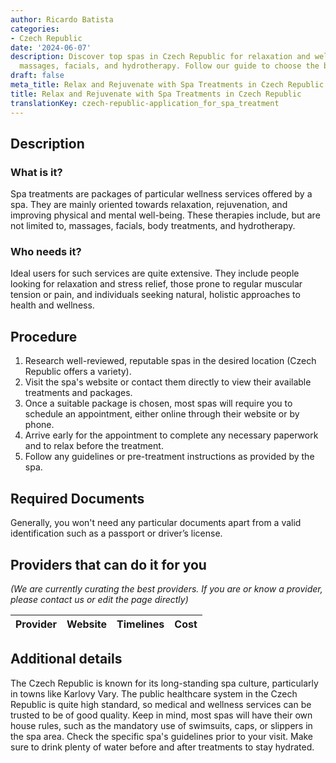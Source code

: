 ```yaml
---
author: Ricardo Batista
categories:
- Czech Republic
date: '2024-06-07'
description: Discover top spas in Czech Republic for relaxation and wellness. Enjoy
  massages, facials, and hydrotherapy. Follow our guide to choose the best package.
draft: false
meta_title: Relax and Rejuvenate with Spa Treatments in Czech Republic
title: Relax and Rejuvenate with Spa Treatments in Czech Republic
translationKey: czech-republic-application_for_spa_treatment
---
```





## Description
### What is it? 
Spa treatments are packages of particular wellness services offered by a spa. They are mainly oriented towards relaxation, rejuvenation, and improving physical and mental well-being. These therapies include, but are not limited to, massages, facials, body treatments, and hydrotherapy.

### Who needs it?
Ideal users for such services are quite extensive. They include people looking for relaxation and stress relief, those prone to regular muscular tension or pain, and individuals seeking natural, holistic approaches to health and wellness. 

## Procedure
1. Research well-reviewed, reputable spas in the desired location (Czech Republic offers a variety).
2. Visit the spa's website or contact them directly to view their available treatments and packages.
3. Once a suitable package is chosen, most spas will require you to schedule an appointment, either online through their website or by phone.
4. Arrive early for the appointment to complete any necessary paperwork and to relax before the treatment.
5. Follow any guidelines or pre-treatment instructions as provided by the spa.

## Required Documents
Generally, you won't need any particular documents apart from a valid identification such as a passport or driver’s license.

## Providers that can do it for you

_(We are currently curating the best providers. If you are or know a provider, please contact us or edit the page directly)_

| Provider        |     Website     |     Timelines    |       Cost      |
| --------------- | --------------- |  :-------------: | :-------------: |

## Additional details
The Czech Republic is known for its long-standing spa culture, particularly in towns like Karlovy Vary. The public healthcare system in the Czech Republic is quite high standard, so medical and wellness services can be trusted to be of good quality. Keep in mind, most spas will have their own house rules, such as the mandatory use of swimsuits, caps, or slippers in the spa area. Check the specific spa's guidelines prior to your visit. Make sure to drink plenty of water before and after treatments to stay hydrated.